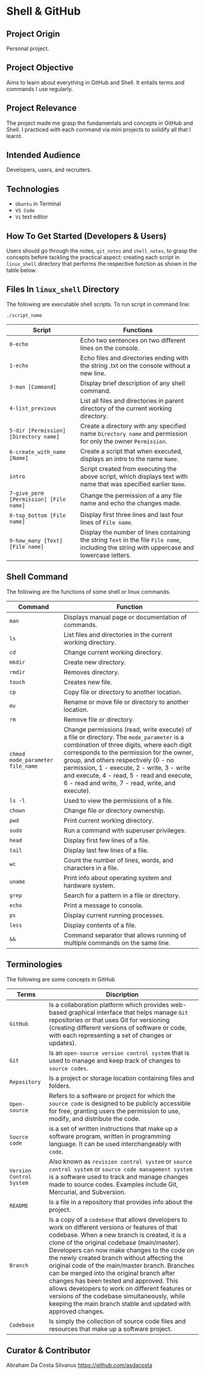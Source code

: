 # Shell & GitHub
## Project Origin
Personal project.

## Project Objective
Aims to learn about everything in GitHub and Shell. It entails terms and commands I use regularly.

## Project Relevance
The project made me grasp the fundamentals and concepts in GitHub and Shell. I practiced with each command via mini projects to solidify all that I learnt.

## Intended Audience
Developers, users, and recruiters.

## Technologies
* `Ubuntu` in Terminal
* `VS Code`
* `Vi` text editor

## How To Get Started (Developers & Users)
Users should go through the notes, `git_notes` and `shell_notes`, to grasp the concepts before tackling the practical aspect: creating each script in `linux_shell` directory that performs the respective function as shown in the table below.

## Files In `linux_shell` Directory
The following are executable shell scripts. To run script in command line:
~~~
./script_name 
~~~

| Script | Functions |
| -------- | ----------- |
| `0-echo` | Echo two sentences on two different lines on the console. |
| `1-echo` | Echo files and directories ending with the string .txt on the console without a new line. |
| `3-man [Command]` | Display brief description of any shell command. |
|  `4-list_previous` | List all files and directories in parent directory of the current working directory. |
| `5-dir [Permission] [Directory name]` | Create a directory with any specified name `Directory name` and permission for only the owner `Permission`. |
| `6-create_with_name [Name]` | Create a script that when executed, displays an intro to the name `Name`. |
| `intro` | Script created from executing the above script, which displays text with name that was specified earlier `Name`. |
| `7-give_perm [Permission] [File name]` | Change the permission of a any file name and echo the changes made. |
| `8-top_bottom [File name]` | Display first three lines and last four lines of `File name`. |
| `9-how_many [Text] [File name]` | Display the number of lines containing the string `Text` in the file `File name`, including the string with uppercase and lowercase letters. |


## Shell Command
The following are the functions of some shell or linux commands.

| Command | Function |
| ------- | -------- | 
| `man` | Displays manual page or documentation of commands. |
| `ls` | List files and directories in the current working directory. |
| `cd` | Change current working directory. |
| `mkdir` | Create new directory. |
| `rmdir` | Removes directory. |
| `touch` | Creates new file. |
| `cp` | Copy file or directory to another location. |
| `mv` | Rename or move file or directory to another location. |
| `rm` | Remove file or directory. |
| `chmod mode_parameter file_name` | Change permissions (read, write execute) of a file or directory. The `mode_parameter` is a combination of three digits, where each digit corresponds to the permission for the owner, group, and others respectively (0 - no permission, 1 - execute, 2 - write, 3 - write and execute, 4 - read, 5 - read and execute, 6 - read and write, 7 - read, write, and execute). |
| `ls -l` | Used to view the permissions of a file. |
| `chown` | Change file or directory ownership. |
| `pwd` | Print current working directory. |
| `sudo` | Run a command with superuser privileges. |
| `head` | Display first few lines of a file. |
| `tail` | Display last few lines of a file. |
| `wc` | Count the number of lines, words, and characters in a file. |
| `uname` | Print info about operating system and hardware system. |
| `grep` | Search for a pattern in a file or directory. |
| `echo` | Print a message to console. |
| `ps` | Display current running processes. |
| `less` | Display contents of a file. |
| `&&` | Command separator that allows running of multiple commands on the same line. |


## Terminologies
The following are some concepts in GitHub

| Terms | Discription |
| ----- | ----------- |
| `GitHub` | Is a collaboration platform which provides web-based graphical interface that helps manage `Git` repositories or that uses Git for versioning (creating different versions of software or code, with each representing a set of changes or updates). |
| `Git` | Is an `open-source version control system` that is used to manage and keep track of changes to `source codes`. |
| `Repository` | Is a project or storage location containing files and folders. |
| `Open-source` | Refers to a software or project for which the `source code` is designed to be publicly accessible for free, granting users the permission to use, modify, and distribute the code. |
| `Source code` | is a set of written instructions that make up a software program, written in programming language. It can be used interchangeably with `code`. |
| `Version Control System` | Also known as `revision control system` or `source control system` or `source code management system` is a software used to track and manage changes made to source codes. Examples include Git, Mercurial, and Subversion. |
| `README` | Is a file in a repository that provides info about the project. |
| `Branch` | Is a copy of a `codebase` that allows developers to work on different versions or features of that codebase. When a new branch is created, it is a clone of the original codebase (main/master). Developers can now make changes to the code on the newly created branch without affecting the original code of the main/master branch. Branches can be merged into the original branch after changes has been tested and approved.  This allows developers to work on different features or versions of the codebase simultaneously, while keeping the main branch stable and updated with approved changes. |
| `Codebase` | Is simply the collection of source code files and resources that make up a software project. |

## Curator & Contributor
Abraham Da Costa Silvanus
https://github.com/asdacosta
